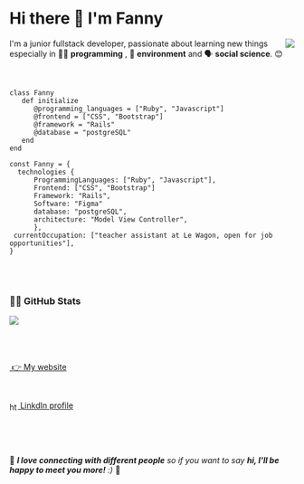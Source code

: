 <h1>Hi there 👋 I'm Fanny</h1>

<img align="right" src="https://media.giphy.com/media/2xPPojqe3mraUXS6dk/giphy.gif" />
I'm a junior fullstack developer, passionate about learning new things especially in 👩‍💻 <strong>programming</strong> , 🌳 <strong>environment</strong> and 🗣 <strong>social science</strong>. 😊 

<br>
<br>
<br>

```
class Fanny
   def initialize
      @programming_languages = ["Ruby", "Javascript"]
      @frontend = ["CSS", "Bootstrap"]
      @framework = "Rails"
      @database = "postgreSQL"
   end
end
```

```
const Fanny = {
  technologies {
      ProgrammingLanguages: ["Ruby", "Javascript"],
      Frontend: ["CSS", "Bootstrap"]
      Framework: "Rails",
      Software: "Figma"
      database: "postgreSQL",
      architecture: "Model View Controller",
      },
 currentOccupation: ["teacher assistant at Le Wagon, open for job opportunities"],
}
```
<br>
<br>
<h3>👩‍💻 GitHub Stats</h3>

<a href="https://github.com/fannyibz">
  <img align="center" src="https://github-readme-stats.vercel.app/api?username=fannyibz&theme=dark&show_icons=true" />
</a>

<br>
<br>
<br>

<br>
<p align="left">
<a href="http://www.fanny-ibanez.fr" target="blank"><img align="center">
   👉 My website
</a>
</p>

<br>

<p align="left">
<a href="https://linkedin.com/in/https://www.linkedin.com/in/fanny-ibanez/" target="blank"><img align="center" src="https://upload.wikimedia.org/wikipedia/commons/c/ca/LinkedIn_logo_initials.png" alt="https://www.linkedin.com/in/fanny-ibanez/" height="15" width="15" />       LinkdIn profile</a>
</p>


<br>
<br>
<br>

🌟 <em><b>I love connecting with different people</b> so if you want to say <b>hi, I'll be happy to meet you more!</b> :)</em> 🌟


<!--
**fannyibz/fannyibz** is a ✨ _special_ ✨ repository because its `README.md` (this file) appears on your GitHub profile.



